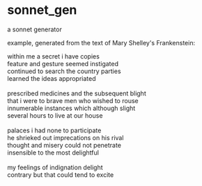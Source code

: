 # sonnet_gen
a sonnet generator


example, generated from the text of Mary Shelley's Frankenstein:

within me a secret i have copies<br>
feature and gesture seemed instigated<br>
continued to search the country parties<br>
learned the ideas appropriated<br>
<br>
prescribed medicines and the subsequent blight<br>
that i were to brave men who wished to rouse<br>
innumerable instances which although slight<br>
several hours to live at our house<br>
<br>
palaces i had none to participate<br>
he shrieked out imprecations on his rival<br>
thought and misery could not penetrate<br>
insensible to the most delightful<br>
<br>
my feelings of indignation delight<br>
contrary but that could tend to excite<br>
